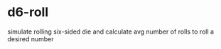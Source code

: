 # d6-roll
simulate rolling six-sided die and calculate avg number of rolls to roll a desired number
